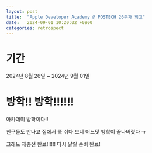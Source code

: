 ```yaml
---
layout: post
title:  "Apple Developer Academy @ POSTECH 26주차 회고"
date:   2024-09-01 10:20:02 +0900
categories: retrospect
---
```


# 기간
2024년 8월 26일 ~ 2024년 9월 01일

# 방학!! 방학!!!!!!
아카데미 방학이다!!

친구들도 만나고 집에서 푹 쉬다 보니 어느덧 방학이 끝나버렸다 ㅠ

그래도 재충전 완료!!!!!! 다시 달릴 준비 완료!